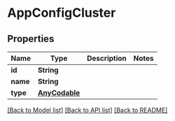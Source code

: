 # AppConfigCluster

## Properties
Name | Type | Description | Notes
------------ | ------------- | ------------- | -------------
**id** | **String** |  | 
**name** | **String** |  | 
**type** | [**AnyCodable**](.md) |  | 

[[Back to Model list]](../README.md#documentation-for-models) [[Back to API list]](../README.md#documentation-for-api-endpoints) [[Back to README]](../README.md)


